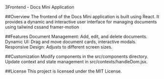 3Frontend - Docs Mini Application

##Overview
The frontend of the Docs Mini application is built using React. It provides a dynamic and interactive user interface for managing documents
using tailwind cssand framer-motion

##Features
Document Management: Add, edit, and delete documents.
Dynamic UI: Drag and move document cards, interactive modals.
Responsive Design: Adjusts to different screen sizes.

##Customization
Modify components in the src/components directory.
Update context and state management in src/contexts/handleDom.jsx.

##License
This project is licensed under the MIT License.

